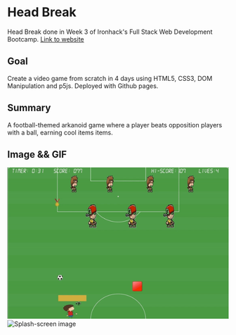 # Head Break

Head Break done in Week 3 of Ironhack's Full Stack Web Development Bootcamp. [Link to website](https://mcfwesh.github.io/project-the-game/ "Expense App")

## Goal

Create a video game from scratch in 4 days using HTML5, CSS3, DOM Manipulation and p5js. Deployed with Github pages.

## Summary

A football-themed arkanoid game where a player beats opposition players with a ball, earning cool items items.

## Image && GIF

<img src="./assets/images/Jun-15-2020 21-24-17.gif" alt="Game gif">
<img src=".assets/images/Screenshot 2020-06-15 at 20.51.28.png" alt="Splash-screen image">
